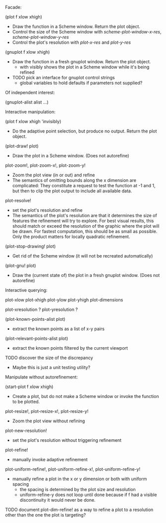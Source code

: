 Facade:

(plot f xlow xhigh)
- Draw the function in a Scheme window.  Return the plot object.
- Control the size of the Scheme window with *scheme-plot-window-x-res*,
  *scheme-plot-window-y-res*
- Control the plot's resolution with *plot-x-res* and *plot-y-res*

(gnuplot f xlow xhigh)
- Draw the function in a fresh gnuplot window.  Return the plot object.
  - with visibly shows the plot in a Scheme window while it's being refined
- TODO pick an interface for gnuplot control strings
  - global variables to hold defaults if parameters not supplied?


Of independent interest:

(gnuplot-alist alist ...)


Interactive manipulation:

(plot f xlow xhigh 'invisibly)
- Do the adaptive point selection, but produce no output.  Return the
  plot object.

(plot-draw! plot)
- Draw the plot in a Scheme window.  (Does not autorefine)

plot-zoom!, plot-zoom-x!, plot-zoom-y!
- Zoom the plot view (in or out) and refine
- The semantics of omitting bounds along the x dimension are complicated:
  They constitute a request to test the function at -1 and 1, but then to
  clip the plot output to include all available data.

plot-resolve!
- set the plot's resolution and refine
- The semantics of the plot's resolution are that it determines the
  size of features the refinement will try to explore.  For best
  visual results, this should match or exceed the resolution of the
  graphic where the plot will be drawn.  For fastest computation, this
  should be as small as possible.  Only the product matters for
  locally quadratic refinement.

(plot-stop-drawing! plot)
- Get rid of the Scheme window (it will not be recreated automatically)

(plot-gnu! plot)
- Draw the (current state of) the plot in a fresh gnuplot window.  (Does not
  autorefine)


Interactive querying:

plot-xlow plot-xhigh plot-ylow plot-yhigh plot-dimensions

plot-xresolution ? plot-yresolution ?

(plot-known-points-alist plot)
- extract the known points as a list of x-y pairs

(plot-relevant-points-alist plot)
- extract the known points filtered by the current viewport

TODO discover the size of the discrepancy
- Maybe this is just a unit testing utility?


Manipulate without autorefinement:

(start-plot f xlow xhigh)
- Create a plot, but do not make a Scheme window or invoke the
  function to be plotted.

plot-resize!, plot-resize-x!, plot-resize-y!
- Zoom the plot view without refining

plot-new-resolution!
- set the plot's resolution without triggering refinement

plot-refine!
- manually invoke adaptive refinement

plot-uniform-refine!, plot-uniform-refine-x!, plot-uniform-refine-y!
- manually refine a plot in the x or y dimension or both with uniform spacing
  - the spacing is determined by the plot size and resolution
  - uniform-refine-y does not loop until done because if f had a
    visible discontinuity it would never be done.

TODO document plot-dim-refine! as a way to refine a plot to a
resolution other than the one the plot is targeting?

